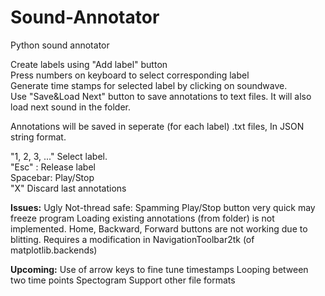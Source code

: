 # Sound-Annotator
Python sound annotator

Create labels using "Add label" button   
Press numbers on keyboard to select corresponding label    
Generate time stamps for selected label by clicking on soundwave.  
Use "Save&Load Next" button to save annotations to text files. It will also load next sound in the folder.  

Annotations will be saved in seperate (for each label) .txt files, In JSON string format.  


"1, 2, 3, ..." Select label.  
"Esc" : Release label  
Spacebar: Play/Stop  
"X" Discard last annotations  

__Issues:__ 
Ugly
Not-thread safe: Spamming Play/Stop button very quick may freeze program
Loading existing annotations (from folder) is not implemented.
Home, Backward, Forward buttons are not working due to blitting. Requires a modification in NavigationToolbar2tk (of matplotlib.backends) 

__Upcoming:__
Use of arrow keys to fine tune timestamps
Looping between two time points
Spectogram
Support other file formats
